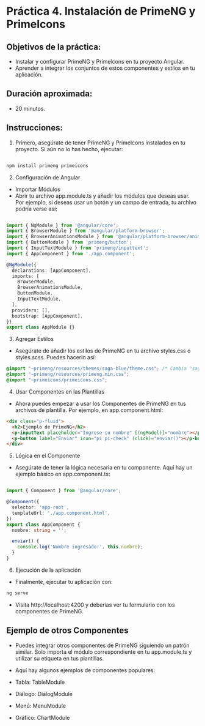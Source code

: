 # Práctica 4. Instalación de PrimeNG y PrimeIcons

## Objetivos de la práctica:
- Instalar y configurar PrimeNG y Primelcons en tu proyecto Angular.
- Aprender a integrar los conjuntos de estos componentes y estilos en tu aplicación.

## Duración aproximada:
- 20 minutos.

## Instrucciones:

1. Primero, asegúrate de tener PrimeNG y PrimeIcons instalados en tu proyecto. Si aún no lo has hecho, ejecutar:

````bash

npm install primeng primeicons
````
2. Configuración de Angular

- Importar Módulos
- Abrir tu archivo app.module.ts y añadir los módulos que deseas usar. Por ejemplo, si deseas usar un botón y un campo de entrada, tu archivo podría verse así:

````typescript

import { NgModule } from '@angular/core';
import { BrowserModule } from '@angular/platform-browser';
import { BrowserAnimationsModule } from '@angular/platform-browser/animations';
import { ButtonModule } from 'primeng/button';
import { InputTextModule } from 'primeng/inputtext';
import { AppComponent } from './app.component';

@NgModule({
  declarations: [AppComponent],
  imports: [
    BrowserModule,
    BrowserAnimationsModule,
    ButtonModule,
    InputTextModule,
  ],
  providers: [],
  bootstrap: [AppComponent],
})
export class AppModule {}

````

3. Agregar Estilos

- Asegúrate de añadir los estilos de PrimeNG en tu archivo styles.css o styles.scss. Puedes hacerlo así:

````css
@import "~primeng/resources/themes/saga-blue/theme.css"; /* Cambia "saga-blue" por el tema que prefieras */
@import "~primeng/resources/primeng.min.css";
@import "~primeicons/primeicons.css";
````

4. Usar Componentes en las Plantillas

- Ahora puedes empezar a usar los Componentes de PrimeNG en tus archivos de plantilla. Por ejemplo, en app.component.html:

````html
<div class="p-fluid">
  <h2>Ejemplo de PrimeNG</h2>
  <p-inputText placeholder="Ingrese su nombre" [(ngModel)]="nombre"></p-inputText>
  <p-button label="Enviar" icon="pi pi-check" (click)="enviar()"></p-button>
</div>
````
5. Lógica en el Componente

- Asegúrate de tener la lógica necesaria en tu componente. Aquí hay un ejemplo básico en app.component.ts:

````typescript

import { Component } from '@angular/core';

@Component({
  selector: 'app-root',
  templateUrl: './app.component.html',
})
export class AppComponent {
  nombre: string = '';

  enviar() {
    console.log('Nombre ingresado:', this.nombre);
  }
}
````

6. Ejecución de la aplicación

- Finalmente, ejecutar tu aplicación con:

````bash
ng serve

````

- Visita http://localhost:4200 y deberías ver tu formulario con los componentes de PrimeNG.

## Ejemplo de otros Componentes

- Puedes integrar otros componentes de PrimeNG siguiendo un patrón similar. Solo importa el módulo correspondiente en tu app.module.ts y utilizar su etiqueta en tus plantillas. 

- Aquí hay algunos ejemplos de componentes populares:

- Tabla: TableModule
- Diálogo: DialogModule
- Menú: MenuModule
- Gráfico: ChartModule
